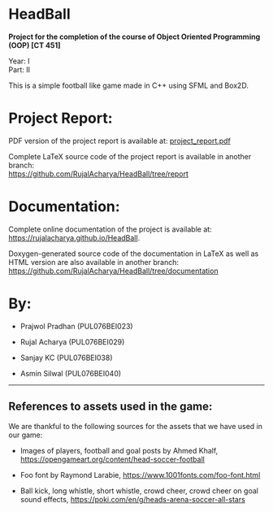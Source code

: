 # HeadBall

**Project for the completion of the course of Object Oriented Programming (OOP) [CT 451]**

Year: I <br>
Part: II

This is a simple football like game made in C++ using SFML and Box2D.


# Project Report:
PDF version of the project report is available at:
[project_report.pdf](./project_report.pdf)

Complete LaTeX source code of the project report is available in another branch: <br>
https://github.com/RujalAcharya/HeadBall/tree/report


# Documentation:
Complete online documentation of the project is available at: <br>
https://rujalacharya.github.io/HeadBall.

Doxygen-generated source code of the documentation in LaTeX as well as HTML version are also available in another branch: <br>
https://github.com/RujalAcharya/HeadBall/tree/documentation


# By:
* Prajwol Pradhan (PUL076BEI023)

* Rujal Acharya (PUL076BEI029)

* Sanjay KC (PUL076BEI038)

* Asmin Silwal (PUL076BEI040)

---

## References to assets used in the game:
We are thankful to the following sources for the assets that we have used in our game:
* Images of players, football and goal posts by Ahmed Khalf, https://opengameart.org/content/head-soccer-football


* Foo font by Raymond Larabie, https://www.1001fonts.com/foo-font.html

* Ball kick, long whistle, short whistle, crowd cheer, crowd cheer on goal sound effects, https://poki.com/en/g/heads-arena-soccer-all-stars
